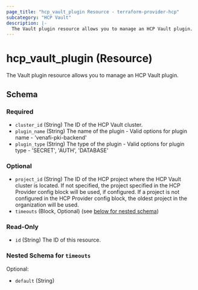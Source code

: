 ```yaml
---
page_title: "hcp_vault_plugin Resource - terraform-provider-hcp"
subcategory: "HCP Vault"
description: |-
  The Vault plugin resource allows you to manage an HCP Vault plugin.
---
```


# hcp_vault_plugin (Resource)

The Vault plugin resource allows you to manage an HCP Vault plugin.

<!-- schema generated by tfplugindocs -->
## Schema

### Required

- `cluster_id` (String) The ID of the HCP Vault cluster.
- `plugin_name` (String) The name of the plugin - Valid options for plugin name - 'venafi-pki-backend'
- `plugin_type` (String) The type of the plugin - Valid options for plugin type - 'SECRET', 'AUTH', 'DATABASE'

### Optional

- `project_id` (String) The ID of the HCP project where the HCP Vault cluster is located. 
If not specified, the project specified in the HCP Provider config block will be used, if configured.
If a project is not configured in the HCP Provider config block, the oldest project in the organization will be used.
- `timeouts` (Block, Optional) (see [below for nested schema](#nestedblock--timeouts))

### Read-Only

- `id` (String) The ID of this resource.

<a id="nestedblock--timeouts"></a>
### Nested Schema for `timeouts`

Optional:

- `default` (String)
